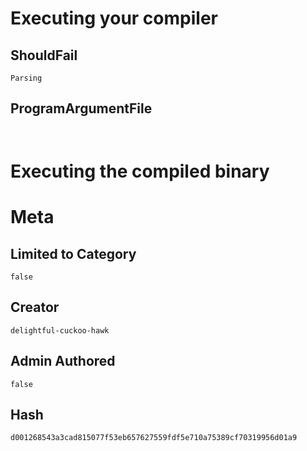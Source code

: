 # Executing your compiler

## ShouldFail

```
Parsing
```

## ProgramArgumentFile

```
 
```

# Executing the compiled binary

# Meta

## Limited to Category

```
false
```

## Creator

```
delightful-cuckoo-hawk
```

## Admin Authored

```
false
```

## Hash

```
d001268543a3cad815077f53eb657627559fdf5e710a75389cf70319956d01a9
```
